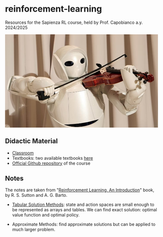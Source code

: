 # reinforcement-learning
Resources for the Sapienza RL course, held by Prof. Capobianco a.y. 2024/2025


![logo](readme_image.png)


## Didactic Material
- [Classroom](https://classroom.google.com/c/NTI4MTc5Mzg4NDUw)
- Textbooks: two available textbooks [here](https://drive.google.com/drive/folders/1ajaJrIBe5KtsdnN_EKiMtiTREWw2_Qh6)
- [Official Github repository](https://github.com/KRLGroup/RL_2024) of the course


## Notes

The notes are taken from "[Reinforcement Learning, An Introduction](https://drive.google.com/drive/folders/1ajaJrIBe5KtsdnN_EKiMtiTREWw2_Qh6)" book, by R. S. Sutton and A. G. Barto. 

- [Tabular Solution Methods](notes/tabular_solution_methods/README.md): state and action spaces are small enough to be represented as arrays and tables. We can find exact solution: optimal value function and optimal policy. 

- Approximate Methods: find approximate solutions but can be applied to much larger problem.



